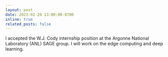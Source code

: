 ```yaml
---
layout: post
date: 2023-02-20 13:00:00-0700
inline: true
related_posts: false
---
```


I accepted the W.J. Cody internship position at the Argonne National Laboratory (ANL) SAGE group.
I will work on the edge computing and deep learning.